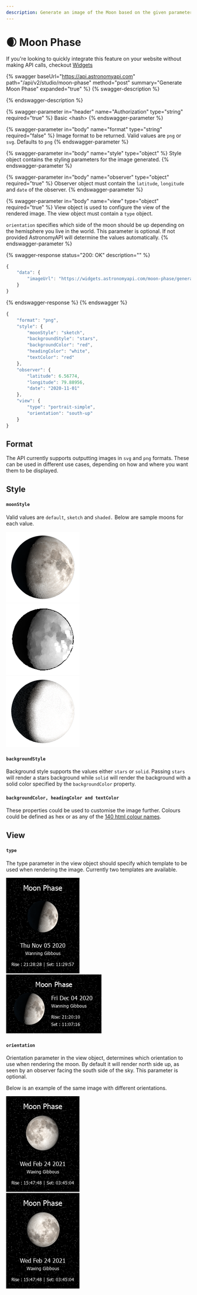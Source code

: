 ```yaml
---
description: Generate an image of the Moon based on the given parameters.
---
```


# 🌒 Moon Phase

If you're looking to quickly integrate this feature on your website without making API calls, checkout [Widgets](../../widgets.md)

{% swagger baseUrl="https://api.astronomyapi.com" path="/api/v2/studio/moon-phase" method="post" summary="Generate Moon Phase" expanded="true" %}
{% swagger-description %}

{% endswagger-description %}

{% swagger-parameter in="header" name="Authorization" type="string" required="true" %}
Basic \<hash>
{% endswagger-parameter %}

{% swagger-parameter in="body" name="format" type="string" required="false" %}
Image format to be returned. Valid values are `png` or `svg`. Defaults to `png`
{% endswagger-parameter %}

{% swagger-parameter in="body" name="style" type="object" %}
Style object contains the styling parameters for the image generated.
{% endswagger-parameter %}

{% swagger-parameter in="body" name="observer" type="object" required="true" %}
Observer object must contain the `latitude`, `longitude` and `date` of the observer.&#x20;
{% endswagger-parameter %}

{% swagger-parameter in="body" name="view" type="object" required="true" %}
View object is used to configure the view of the rendered image. The view object must contain a `type` object.&#x20;



`orientation` specifies which side of the moon should be up depending on the hemisphere you live in the world. This parameter is optional. If not provided AstronomyAPI will determine the values automatically.
{% endswagger-parameter %}

{% swagger-response status="200: OK" description="" %}
```typescript
{
    "data": {
        "imageUrl": "https://widgets.astronomyapi.com/moon-phase/generated/1234567890.png"
    }
}
```
{% endswagger-response %}
{% endswagger %}

```typescript
{
    "format": "png",
    "style": {
        "moonStyle": "sketch",
        "backgroundStyle": "stars",
        "backgroundColor": "red",
        "headingColor": "white",
        "textColor": "red"
    },
    "observer": {
        "latitude": 6.56774,
        "longitude": 79.88956,
        "date": "2020-11-01"
    },
    "view": {
        "type": "portrait-simple",
        "orientation": "south-up"
    }
}
```

## Format

The API currently supports outputting images in `svg` and `png` formats. These can be used in different use cases, depending on how and where you want them to be displayed.&#x20;

## Style

#### `moonStyle`

Valid values are `default`, `sketch` and `shaded.` Below are sample moons for each value.

<div align="left">

<img src="../../.gitbook/assets/moon.285d.png" alt="default">

</div>

<div align="left">

<img src="../../.gitbook/assets/moon.285s.png" alt="shaded">

</div>

<div align="left">

<img src="../../.gitbook/assets/moon.285k.png" alt="sketch">

</div>

#### `backgroundStyle`

Background style supports the values either `stars` or `solid`. Passing `stars` will render a stars background while `solid` will render the background with a solid color specified by the `backgroundColor` property.

#### `backgroundColor, headingColor and textColor`

These properties could be used to customise the image further. Colours could be defined as hex or as any of the [140 html colour names](https://www.w3schools.com/tags/ref\_colornames.asp).

## View

#### `type`

The type parameter in the view object should specify which template to be used when rendering the image. Currently two templates are available.

<div align="left">

<img src="../../.gitbook/assets/e86043757e0a337db6d529d42e6c67e9e832b104f75d92bf9e6a09fc4d44cc25.png" alt="portrait-simple">

</div>

<div align="left">

<img src="../../.gitbook/assets/f2968861e774a453f7826a48bb0c1f41c22693a3b58475cbec0435e97171d8e2.png" alt="landscape-simple">

</div>

#### `orientation`

Orientation parameter in the view object, determines which orientation to use when rendering the moon. By default it will render north side up, as seen by an observer facing the south side of the sky. This parameter is optional.

Below is an example of the same image with different orientations.

<div align="left">

<img src="../../.gitbook/assets/33574d6b80418fce7f3cb4ba97e09ea0f460f7780b6a3367dda5e58643896230.png" alt="north-up">

</div>

<div align="left">

<img src="../../.gitbook/assets/0b12c46d2b33d72b4f848cd40d878221e57689ab2880d104d615721912dd5593.png" alt="south-up">

</div>
